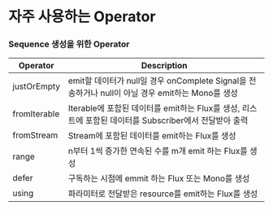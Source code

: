 # 자주 사용하는 Operator
### Sequence 생성을 위한 Operator

| Operator | Description |
| -- | -- |
| justOrEmpty |  emit할 데이터가 null일 경우 onComplete Signal을 전송하거나 null이 아닐 경우 emit하는 Mono를 생성 |
| fromIterable | Iterable에 포함된 데이터를 emit하는 Flux를 생성, 리스트에 포함된 데이터를 Subscriber에서 전달받아 출력 |
| fromStream | Stream에 포함된 데이터를 emit하는 Flux를 생성 |
| range | n부터 1씩 증가한 연속된 수를 m개 emit 하는 Flux를 생성 |
| defer | 구독하는 시점에 emmit 하는 Flux 또는 Mono를 생성 |
| using | 파라미터로 전달받은 resource를 emit하는 Flux를 생성 |

